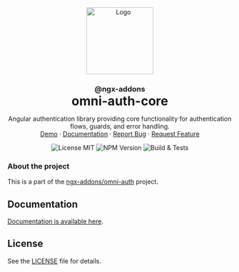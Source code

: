 <div align="center">
  <a href="https://github.com/ngx-addons/omni-auth">
    <img src="https://avatars.githubusercontent.com/u/225275882" alt="Logo" height="150px">
  </a>
<h3 align="center" style="margin-bottom: 0; padding-bottom:0; border-bottom: 0">@ngx-addons</h3>
<h1 align="center" style="margin: 0; border-bottom: 0">omni-auth-core</h1>
  <p align="center">
    Angular authentication library providing core functionality for authentication flows, guards, and error handling.
    <br />
    <a href="https://ngx-addons.github.io/omni-auth/demo/cognito-with-material">Demo</a>
    ·
    <a href="https://ngx-addons.github.io/omni-auth/">Documentation</a>
    ·
    <a href="https://github.com/ngx-addons/omni-auth/issues/new/choose">Report Bug</a>
    ·
    <a href="https://github.com/ngx-addons/omni-auth/issues/new/choose">Request Feature</a>

![License MIT](https://img.shields.io/npm/l/%40ngx-addons%2Fomni-auth-core)
![NPM Version](https://img.shields.io/npm/v/%40ngx-addons%2Fomni-auth-core)
![Build & Tests](https://img.shields.io/github/actions/workflow/status/ngx-addons/omni-auth/pr-static-analysis.yml?label=Build%20%26%20Tests)

  </p>
</div>

### About the project
This is a part of the [ngx-addons/omni-auth](https://github.com/ngx-addons/omni-auth) project.

## Documentation

[Documentation is available here](https://ngx-addons.github.io/omni-auth/).

## License

See the [LICENSE](LICENSE.md) file for details.
